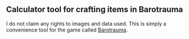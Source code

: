 ## Calculator tool for crafting items in Barotrauma

I do not claim any rights to images and data used. This is simply a convenience tool for the game called [Barotrauma](https://store.steampowered.com/app/602960/Barotrauma/).
